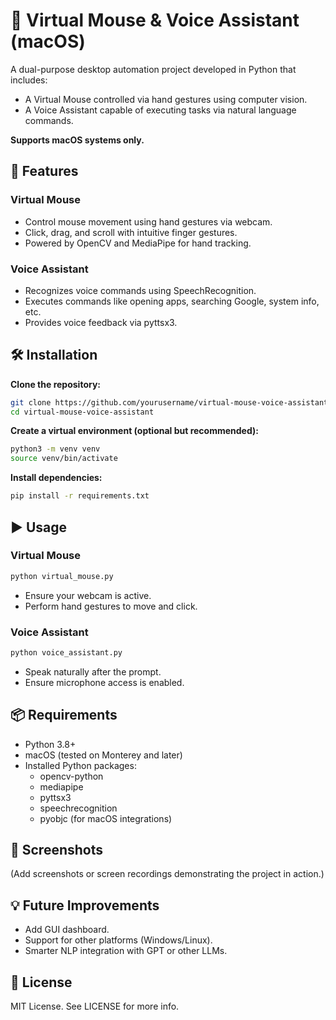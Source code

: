 # 🎯 Virtual Mouse & Voice Assistant (macOS)

A dual-purpose desktop automation project developed in Python that includes:

- A Virtual Mouse controlled via hand gestures using computer vision.
- A Voice Assistant capable of executing tasks via natural language commands.

**Supports macOS systems only.**

## 🚀 Features

### Virtual Mouse
- Control mouse movement using hand gestures via webcam.
- Click, drag, and scroll with intuitive finger gestures.
- Powered by OpenCV and MediaPipe for hand tracking.

### Voice Assistant
- Recognizes voice commands using SpeechRecognition.
- Executes commands like opening apps, searching Google, system info, etc.
- Provides voice feedback via pyttsx3.

## 🛠️ Installation

**Clone the repository:**
```bash
git clone https://github.com/yourusername/virtual-mouse-voice-assistant.git
cd virtual-mouse-voice-assistant
```

**Create a virtual environment (optional but recommended):**
```bash
python3 -m venv venv
source venv/bin/activate
```

**Install dependencies:**
```bash
pip install -r requirements.txt
```

## ▶️ Usage

### Virtual Mouse
```bash
python virtual_mouse.py
```
- Ensure your webcam is active.
- Perform hand gestures to move and click.

### Voice Assistant
```bash
python voice_assistant.py
```
- Speak naturally after the prompt.
- Ensure microphone access is enabled.

## 📦 Requirements
- Python 3.8+
- macOS (tested on Monterey and later)
- Installed Python packages:
  - opencv-python
  - mediapipe
  - pyttsx3
  - speechrecognition
  - pyobjc (for macOS integrations)

## 📸 Screenshots
(Add screenshots or screen recordings demonstrating the project in action.)

## 💡 Future Improvements
- Add GUI dashboard.
- Support for other platforms (Windows/Linux).
- Smarter NLP integration with GPT or other LLMs.

## 📄 License
MIT License. See LICENSE for more info.
